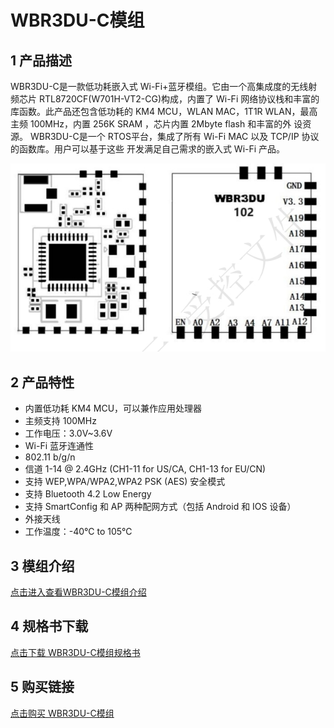 

# WBR3DU-C模组


## 1 产品描述
WBR3DU-C是一款低功耗嵌入式 Wi-Fi+蓝牙模组。它由一个高集成度的无线射频芯片
RTL8720CF(W701H-VT2-CG)构成，内置了 Wi-Fi 网络协议栈和丰富的库函数。此产品还包含低功耗的 KM4
MCU，WLAN MAC，1T1R WLAN，最高主频 100MHz，内置 256K SRAM ，芯片内置 2Mbyte flash 和丰富的外
设资源。
WBR3DU-C是一个 RTOS平台，集成了所有 Wi-Fi MAC 以及 TCP/IP 协议的函数库。用户可以基于这些
开发满足自己需求的嵌入式 Wi-Fi 产品。

![8720cf](/assets/images/8720CF/8720cf.png)

## 2 产品特性
- 内置低功耗 KM4 MCU，可以兼作应用处理器
- 主频支持 100MHz
- 工作电压：3.0V~3.6V
- Wi-Fi 蓝牙连通性
- 802.11 b/g/n
- 信道 1-14 @ 2.4GHz (CH1-11 for US/CA, CH1-13 for EU/CN)
- 支持 WEP,WPA/WPA2,WPA2 PSK (AES) 安全模式
- 支持 Bluetooth 4.2 Low Energy
- 支持 SmartConfig 和 AP 两种配网方式（包括 Android 和 IOS 设备）
- 外接天线
- 工作温度：-40℃ to 105℃


##  3 模组介绍
[点击进入查看WBR3DU-C模组介绍](../../services_support/8720cf/WBR3DU-C_datasheet.md)

## 4 规格书下载
[点击下载 WBR3DU-C模组规格书](../../download/8720cf/8720cf_datasheet.md)

## 5 购买链接
[点击购买 WBR3DU-C模组](../../buy_sample/8720cf.md)